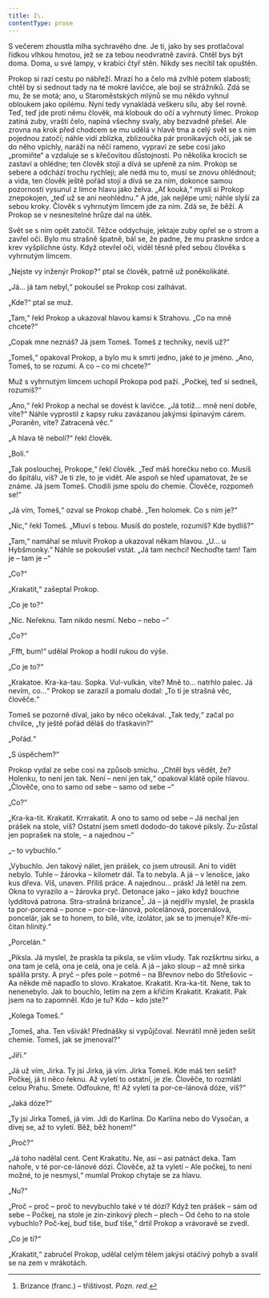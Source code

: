 ```yaml
---
title: I\.
contentType: prose
---
```


<section>

S večerem zhoustla mlha sychravého dne. Je ti, jako by ses protlačoval řídkou vlhkou hmotou, jež se za tebou neodvratně zavírá. Chtěl bys být doma. Doma, u své lampy, v krabici čtyř stěn. Nikdy ses necítil tak opuštěn.

Prokop si razí cestu po nábřeží. Mrazí ho a čelo má zvlhlé potem slabosti; chtěl by si sednout tady na té mokré lavičce, ale bojí se strážníků. Zdá se mu, že se motá; ano, u Staroměstských mlýnů se mu někdo vyhnul obloukem jako opilému. Nyní tedy vynakládá veškeru sílu, aby šel rovně. Teď, teď jde proti němu člověk, má klobouk do očí a vyhrnutý límec. Prokop zatíná zuby, vraští čelo, napíná všechny svaly, aby bezvadně přešel. Ale zrovna na krok před chodcem se mu udělá v hlavě tma a celý svět se s ním pojednou zatočí; náhle vidí zblízka, zblizoučka pár pronikavých očí, jak se do něho vpíchly, naráží na něčí rameno, vypraví ze sebe cosi jako „promiňte“ a vzdaluje se s křečovitou důstojností. Po několika krocích se zastaví a ohlédne; ten člověk stojí a dívá se upřeně za ním. Prokop se sebere a odchází trochu rychleji; ale nedá mu to, musí se znovu ohlédnout; a vida, ten člověk ještě pořád stojí a dívá se za ním, dokonce samou pozorností vysunul z límce hlavu jako želva. „Ať kouká,“ myslí si Prokop znepokojen, „teď už se ani neohlédnu.“ A jde, jak nejlépe umí; náhle slyší za sebou kroky. Člověk s vyhrnutým límcem jde za ním. Zdá se, že běží. A Prokop se v nesnesitelné hrůze dal na útěk.

Svět se s ním opět zatočil. Těžce oddychuje, jektaje zuby opřel se o strom a zavřel oči. Bylo mu strašně špatně, bál se, že padne, že mu praskne srdce a krev vyšplíchne ústy. Když otevřel oči, viděl těsně před sebou člověka s vyhrnutým límcem.

„Nejste vy inženýr Prokop?“ ptal se člověk, patrně už poněkolikáté.

„Já… já tam nebyl,“ pokoušel se Prokop cosi zalhávat.

„Kde?“ ptal se muž.

„Tam,“ řekl Prokop a ukazoval hlavou kamsi k Strahovu. „Co na mně chcete?“

„Copak mne neznáš? Já jsem Tomeš. Tomeš z techniky, nevíš už?“

„Tomeš,“ opakoval Prokop, a bylo mu k smrti jedno, jaké to je jméno. „Ano, Tomeš, to se rozumí. A co – co mi chcete?“

Muž s vyhrnutým límcem uchopil Prokopa pod paží. „Počkej, teď si sedneš, rozumíš?“

„Ano,“ řekl Prokop a nechal se dovést k lavičce. „Já totiž… mně není dobře, víte?“ Náhle vyprostil z kapsy ruku zavázanou jakýmsi špinavým cárem. „Poraněn, víte? Zatracená věc.“

„A hlava tě nebolí?“ řekl člověk.

„Bolí.“

„Tak poslouchej, Prokope,“ řekl člověk. „Teď máš horečku nebo co. Musíš do špitálu, víš? Je ti zle, to je vidět. Ale aspoň se hleď upamatovat, že se známe. Já jsem Tomeš. Chodili jsme spolu do chemie. Člověče, rozpomeň se!“

„Já vím, Tomeš,“ ozval se Prokop chabě. „Ten holomek. Co s ním je?“

„Nic,“ řekl Tomeš. „Mluví s tebou. Musíš do postele, rozumíš? Kde bydlíš?“

„Tam,“ namáhal se mluvit Prokop a ukazoval někam hlavou. „U… u Hybšmonky.“ Náhle se pokoušel vstát. „Já tam nechci! Nechoďte tam! Tam je – tam je –“

„Co?“

„Krakatit,“ zašeptal Prokop.

„Co je to?“

„Nic. Neřeknu. Tam nikdo nesmí. Nebo – nebo –“

„Co?“

„Ffft, bum!“ udělal Prokop a hodil rukou do výše.

„Co je to?“

„Krakatoe. Kra-ka-tau. Sopka. Vul-vulkán, víte? Mně to… natrhlo palec. Já nevím, co…“ Prokop se zarazil a pomalu dodal: „To ti je strašná věc, člověče.“

Tomeš se pozorně díval, jako by něco očekával. „Tak tedy,“ začal po chvilce, „ty ještě pořád děláš do třaskavin?“

„Pořád.“

„S úspěchem?“

Prokop vydal ze sebe cosi na způsob smíchu. „Chtěl bys vědět, že? Holenku, to není jen tak. Není – není jen tak,“ opakoval klátě opile hlavou. „Člověče, ono to samo od sebe – samo od sebe –“

„Co?“

„Kra-ka-tit. Krakatit. Krrrakatit. A ono to samo od sebe – Já nechal jen prášek na stole, víš? Ostatní jsem smetl dododo-do takové piksly. Zu-zůstal jen poprašek na stole, – a najednou –“

„– to vybuchlo.“

„Vybuchlo. Jen takový nálet, jen prášek, co jsem utrousil. Ani to vidět nebylo. Tuhle – žárovka – kilometr dál. Ta to nebyla. A já – v lenošce, jako kus dřeva. Víš, unaven. Příliš práce. A najednou… prásk! Já letěl na zem. Okna to vyrazilo a – žárovka pryč. Detonace jako – jako když bouchne lydditová patrona. Stra-strašná brizance[^1]. Já – já nejdřív myslel, že praskla ta por-porcená – ponce – por-ce-lánová, polcelánová, porcenálová, poncelár, jak se to honem, to bílé, víte, izolátor, jak se to jmenuje? Kře-mi-čitan hlinitý.“

„Porcelán.“

„Piksla. Já myslel, že praskla ta piksla, se vším všudy. Tak rozškrtnu sirku, a ona tam je celá, ona je celá, ona je celá. A já – jako sloup – až mně sirka spálila prsty. A pryč – přes pole – potmě – na Břevnov nebo do Střešovic – Aa někde mě napadlo to slovo. Krakatoe. Krakatit. Kra-ka-tit. Nene, tak to nenenebylo. Jak to bouchlo, letím na zem a křičím Krakatit. Krakatit. Pak jsem na to zapomněl. Kdo je tu? Kdo – kdo jste?“

„Kolega Tomeš.“

„Tomeš, aha. Ten všivák! Přednášky si vypůjčoval. Nevrátil mně jeden sešit chemie. Tomeš, jak se jmenoval?“

„Jiří.“

„Já už vím, Jirka. Ty jsi Jirka, já vím. Jirka Tomeš. Kde máš ten sešit? Počkej, já ti něco řeknu. Až vyletí to ostatní, je zle. Člověče, to rozmlátí celou Prahu. Smete. Odfoukne, ft! Až vyletí ta por-ce-lánová dóze, víš?“

„Jaká dóze?“

„Ty jsi Jirka Tomeš, já vím. Jdi do Karlína. Do Karlína nebo do Vysočan, a dívej se, až to vyletí. Běž, běž honem!“

„Proč?“

„Já toho nadělal cent. Cent Krakatitu. Ne, asi – asi patnáct deka. Tam nahoře, v té por-ce-lánové dózi. Člověče, až ta vyletí – Ale počkej, to není možné, to je nesmysl,“ mumlal Prokop chytaje se za hlavu.

„Nu?“

„Proč – proč – proč to nevybuchlo také v té dózi? Když ten prášek – sám od sebe – Počkej, na stole je zin-zinkový plech – plech – Od čeho to na stole vybuchlo? Poč-kej, buď tiše, buď tiše,“ drtil Prokop a vrávoravě se zvedl.

„Co je ti?“

„Krakatit,“ zabručel Prokop, udělal celým tělem jakýsi otáčivý pohyb a svalil se na zem v mrákotách.

</section>

[^1]: Brizance (franc.) – tříštivost. _Pozn. red_.

[^2]: Ve velkém. _Pozn. red_.

[^3]: Kupředu! _Pozn. red_.

[^4]: Ulstr – těžký zimní kabát. _Pozn. red_.

[^5]: Frýzek – vlys. _Pozn. red_.

[^6]: Překlad O. Vaňorného (1921).

[^7]: Amence (lat.) – zmatenost. _Pozn. red_.

[^8]: Divinace (lat.) – tušení, předvídání. _Pozn. red_.

[^9]: Kybelé, podle řecké mytologie maloasijská „velká matka bohů“, matka veškerého života. _Pozn. red_.

[^10]: L. Buchner (1824–1899) – něm. lékař a filozof s radikálně materialistickými názory. _Pozn. red_.

[^11]: Bootes (lat.) – souhvězdí Pastýře. _Pozn. red_.

[^12]: Ženerózní /generózní (franc.) – šlechetný. _Pozn. red_.

[^13]: Očekávám tě, P. S. Pozor, K. dorazil z Hamburku… _Pozn. red_.

[^14]: Jinak na to K. přijde. _Pozn. red_.

[^15]: „Jednomu jest vznešenou, nebeskou bohyní, druhému vydatnou krávou, která mu dává mléko.“ Schillerův epigram, překlad O. Vaňorný. _Pozn. red_.

[^16]: Nauen – německé město, v němž byla r. 1906 založena nejstarší německá radiostanice. _Pozn. red._

[^17]: Makao /macao – karetní hra. _Pozn. red_.

[^18]: Aiás – hrdina Homérovy Iliady, nejvyšší a nejsilnější ze všech Achájců. _Pozn. red_.

[^19]: Laissez-passer (franc.) – propustka. _Pozn. red_.

[^20]: Chaise longue (franc.) – lehátko. _Pozn. red_.

[^21]: Želví polévka. _Pozn. red_.

[^22]: Bej / beg (tur.) – islámský panovník, později nižší hodnostář či úředník. _Pozn. red_.

[^23]: Galop (franc.) – klus. _Pozn. red_.

[^24]: Fraktura femoris (lat.) – zlomenina stehenní kosti. _Pozn. red_.

[^25]: Swedenborg, Imanuel (1688–1772) – švéd. přírodovědec, známý mj. svými teozofickými vizemi. _Pozn. red_.

[^26]: Cousine (franc.) – bratranec. _Pozn. red_.

[^27]: Můj strýc. _Pozn. red_.

[^28]: Velký umělec. _Pozn. red_.

[^29]: Učitel tance. _Pozn. red_.

[^30]: Elože (řec.) – chvalořeč, pochvala. _Pozn. red_.

[^31]: To je hloupé. _Pozn. red_.

[^32]: Kakemono (jap.) – svitkový závěsný obraz. _Pozn. red_.

[^33]: Konfinace – úřední příkaz k pobytu na určeném místě, omezení volného pohybu. _Pozn. red_.

[^34]: Inkulpace – obvinění. _Pozn. red_.

[^35]: Dernier cri (franc.) – dosl. poslední výkřik. _Pozn. red_.

[^36]: Komtur (franc.) – vyšší hodnostář rytířského řádu. _Pozn. red_.

[^37]: Dreadnought (angl.) – pův. název bitevní lodi (Ničeho se neboj), obecné označení pro takový typ lodí. _Pozn. red_.

[^38]: Velmi laskavý. _Pozn. red_.

[^39]: Bunčuk (tur.) – vojenský odznak (žerď s koňským ohonem). _Pozn. red_.

[^40]: Extra statum (lat.) – mimo stav, mimořádně. _Pozn. red_.

[^41]: Sapér (franc.) – ženista. _Pozn. red_.

[^42]: Peignoir (franc.) – župan. _Pozn. red_.

[^43]: Kontribuce – peněžní dávky vymáhané okupační mocí na obyvatelstvu obsazeného území. _Pozn. red_.

[^44]: Tastr (něm.) – tlačítko, vypínač. _Pozn. red_.

[^45]: Sláva vítězství! _Pozn. red_.

[^46]: Mitrajéza (z franc. mitrailleuse) – palná zbraň, předchůdce kulometu. _Pozn. red_.
